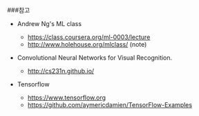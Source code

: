 ###참고

* Andrew Ng's ML class
  - https://class.coursera.org/ml-0003/lecture
  - http://www.holehouse.org/mlclass/ (note)

* Convolutional Neural Networks for Visual Recognition.
  - http://cs231n.github.io/

* Tensorflow
  - https://www.tensorflow.org
  - https://github.com/aymericdamien/TensorFlow-Examples
